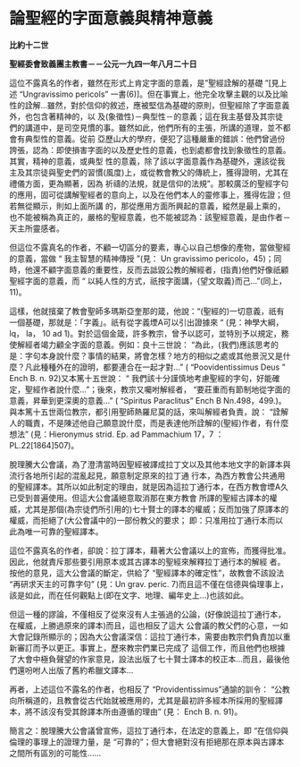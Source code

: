 # 論聖經的字面意義與精神意義


**比約十二世**

**聖經委會致義團主教書－－公元一九四一年八月二十日**





這位不露真名的作者，雖然在形式上肯定字面的意義，是”聖經詮解的基礎 ”[見上述 “Ungravissimo 
pericols” 
一書(6)]。但在事實上，他完全攻擊主觀的以及比喻性的詮解…雖然，對於信仰的敘述，應被堅信為基礎的原則，但聖經除了字面意義外，也包含著精神的，以
及(象徵性)－典型性－的意義；這在我主基督及其宗徒們的講道中，是司空見慣的事。雖然如此，他們所有的主張，所講的道理，並不都會有典型性的意義。從前
亞歷山大的學府，便犯了這種嚴重的錯誤：他們曾過份誇張，認為：即使損害字面的以及歷史性的意義，也到處都會找到象徵性的意義。其實，精神的意義，或典型
性的意義，除了該以字面意義作為基礎外，還該從我主及其宗徒與聖史們的習慣(風度)上，或從教會教父的傳統上，獲得證明，尤其在禮儀方面，更為顯著，因為
祈禱的法規，就是信仰的法規”。那較廣泛的聖經字句的應用，固可從講解聖經者的意向上，以及在他們本人的靈修事上，獲得佐證；但若無從顯示，則如上面所講
的，那從應用方面所興起的意義，縱然是最上乘的，也不能被稱為真正的，嚴格的聖經意義，也不能被認為：該聖經意義，是由作者－天主所靈感者。

但這位不露真名的作者，不顧一切區分的要素，專心以自己想像的產物，當做聖經的意義，當做 “ 我主智慧的精神傳授 ”(見：
 Un gravissimo 
pericolo，45)；同時，他還不顧字面意義的重要性，反而去詆毀公教的解經者，(指責)他們好像祇顧聖經字面的意義，而 “ 
以純人性的方式，祇按字面講，{望文取義}而己…”(同上，11)。

這樣，他就擯棄了教會聖師多瑪斯亞奎那的箴，他說：“(聖經的)一切意義，祇有一個基礎，那就是：「字義」。祇有從字義堙A可以引出證據來 “ 
(見：神學大綱， lq， la， 10  ad 
1)。對於這個金箴，許多教宗，曾予以認可，並特別予以規定，務使解經者竭力顧全字面的意義。例如：良十三世說： 
“為此，(我們)應該思考的是：字句本身說什麼？事情的結果，將會怎樣？地方的相似之處或其他景況又是什麼？凡此種種外在的證明，都要連合在一起才對…”
 ( “Poovidentissimus Deus ” Ench B. n. 92)又本篤十五世說： “ 
我們該十分謹慎地考慮聖經的字句，好能確定，聖經作者說什麼…”；後來，教宗又囑咐解經者， “要莊重而有節制地從字面的意義，昇華到更深奧的意義…” (
 “Spiritus Paraclitus” Ench B 
Nn.498，499.)。與本篤十五世兩位教宗，都引用聖師熱羅尼莫的話，來叫解經者負責，說： 
“詮解人的職責，不是陳述他自己願意說什麼，而是表達他所詮解的(聖經)作者，有什麼想法” (見：Hieronymus strid. Ep. ad 
Pammachium 17，7 ： PL.22[1864]507)。

脫理騰大公會議，為了澄清當時因聖經被譯成拉丁文以及其他本地文字的新譯本與流行各地所引起的混亂起見，願意制定原來的拉丁通
行本，為西方教會公共通用的聖經譯本。其所以如此制定的理由，就是因為這拉丁通行本，在西方教會堙A久已受到普遍使用。但這大公會議絕意取消那在東方教會
所譯的聖經古譯本的權威，尤其是那個(為宗徒們所引用的)七十賢士的譯本的權威；反而加強了原譯本的權威，而拒絕了(大公會議中的)一部份教父的要求；
即：只准用拉丁通行本而以此為唯一可靠的聖經譯本。

這位不露真名的作者，卻說：拉丁譯本，藉著大公會議以上的宣佈，而獲得批准。因此，他就責斥那些要引用原本或其古譯本的聖經來解釋拉丁通行本的解經
者。按他的意見，這大公會議的斷定，供給了 “聖經譯本的確定性”，故教會不該設法 “再研求天主的可靠字句” (見：Un grav. peric. 
7)而且這不僅在信德與倫理事上，該是如此，而在任何觀點上(即在文字、地理、編年史上…)也該如此。

但這一種的謬論，不僅相反了從來沒有人主張過的公論，(好像說這拉丁通行本，在權威，上勝過原來的譯本)而且，這也相反了這大
公會議的教父們的心意，一如大會記錄所顯示的；因為大公會議深信：這拉丁通行本，需要由教宗們負責加以重新審訂而予以更正。事實上，歷來教宗們業已完成了
這個工作，而且他們也根據了大會中極負聲望的作家意見，設法出版了七十賢士譯本的校正本…而且，最後他們還吩咐人出版了舊約希臘文譯本…

再者，上述這位不露名的作者，也相反了 “Providentissimus”通諭的訓令： “公教向所稱道的，且教會從古代始就被應用的，尤其是最初許多經本所採用的聖經譯本，將不該沒有受其餘譯本所由遵循的理由” (見： Ench B. n. 91)。

簡言之：脫理騰大公會議曾宣佈，這拉丁通行本，在法定的意義上，即 “在信仰與倫理的事理上的證理力量，是 “可靠的”；但大會絕對沒有拒絕那在原本與古譯本之間所有區別的可能性……

